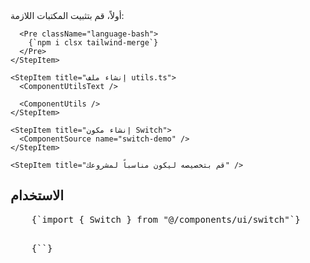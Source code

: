 <ComponentPreview name="switch-demo" />

<div className="not-prose px-4 md:px-0">
  <Step>
    <StepItem title="تثبيت المكتبات المطلوبة">
      أولاً، قم بتثبيت المكتبات اللازمة:

      <Pre className="language-bash">
        {`npm i clsx tailwind-merge`}
      </Pre>
    </StepItem>

    <StepItem title="إنشاء ملف utils.ts">
      <ComponentUtilsText />

      <ComponentUtils />
    </StepItem>

    <StepItem title="إنشاء مكون Switch">
      <ComponentSource name="switch-demo" />
    </StepItem>

    <StepItem title="قم بتخصيصه ليكون مناسباً لمشروعك" />
  </Step>
</div>

## الاستخدام

<div className="not-prose space-y-4">
  <Pre>
    {`import { Switch } from "@/components/ui/switch"`}
  </Pre>

  <Pre>
    {`<Switch
            size="md"
            color="default"
            label="تفعيل الإشعارات"
            tooltip="قم بالتبديل لتفعيل أو إيقاف الإشعارات"
            checked={switches.notifications}
            onCheckedChange={updateSwitch("notifications")}
        />`}
  </Pre>
</div>
